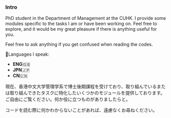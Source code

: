 ### Intro

<!--
**GotoRyusuke/GotoRyusuke** is a ✨ _special_ ✨ repository because its `README.md` (this file) appears on your GitHub profile.

Here are some ideas to get you started:

- 🔭 I’m currently working on ...
- 🌱 I’m currently learning ...
- 👯 I’m looking to collaborate on ...
- 🤔 I’m looking for help with ...
- 💬 Ask me about ...
- 📫 How to reach me: ...
- 😄 Pronouns: ...
- ⚡ Fun fact: ...
-->

PhD student in the Department of Management at the CUHK. I provide some modules specific to the tasks I am or have been working on. Feel free to explore, and it would be my great pleasure if there is anything useful for you.

Feel free to ask anything if you get confused when reading the codes. 

💬Languages I speak: 
- **ENG**:uk: 
- **JPN**:jp:
- **CN**:cn:

現在、香港中文大学管理学系で博士後期課程を受けており、取り組んでいるまたは取り組んできたタスクに特化したいくつかのモジュールを提供しております。ご自由にご覧ください。何か役に立つものがありましたらと。

コードを読む際に何かわからないことがあれば、遠慮なくお尋ねください。
